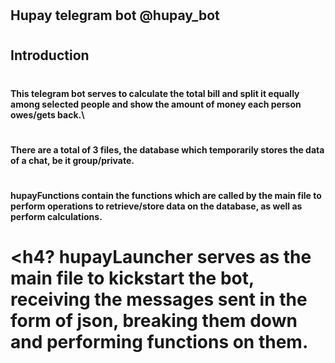 # <h2> Hupay telegram bot @hupay_bot
  
# <h2> Introduction
# <h4> This telegram bot serves to calculate the total bill and split it equally among selected people and show the amount of money each person owes/gets back.\
# <h4> There are a total of 3 files, the database which temporarily stores the data of a chat, be it group/private. 
# <h4> hupayFunctions contain the functions which are called by the main file to perform operations to retrieve/store data on the database, as well as perform calculations.
# <h4? hupayLauncher serves as the main file to kickstart the bot, receiving the messages sent in the form of json, breaking them down and performing functions on them.  
